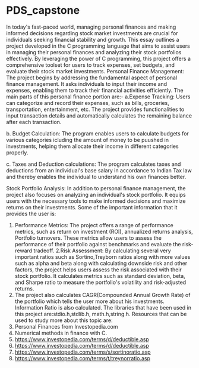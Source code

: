 # PDS_capstone
In today's fast-paced world, managing personal finances and making informed decisions regarding stock market investments are crucial for individuals seeking financial stability and growth. This essay outlines a project developed in the C programming language that aims to assist users in managing their personal finances and analyzing their stock portfolios effectively. By leveraging the power of C programming, this project offers a comprehensive toolset for users to track expenses, set budgets, and evaluate their stock market investments.
Personal Finance Management:
The project begins by addressing the fundamental aspect of personal finance management. It asks individuals to input their income and expenses, enabling them to track their financial activities efficiently. 
The main parts of this personal finance portion are:-
a.Expense Tracking: Users can categorize and record their expenses, such as bills, groceries, transportation, entertainment, etc. The project provides functionalities to input transaction details and automatically calculates the remaining balance after each transaction.

b. Budget Calculation: The program enables users to calculate budgets for various categories icluding the amount of money to be puushed in investments, helping them allocate their income in different categories properly.

c. Taxes and Deduction calculations: The program calculates taxes and deductions from an individual's base salary in accordance to Indian Tax law and thereby enables the individual to understand his own finances better.

Stock Portfolio Analysis:
In addition to personal finance management, the project also focuses on analyzing an individual's stock portfolio. It equips users with the necessary tools to make informed decisions and maximize returns on their investments.
Some of the important information that it provides the user is:
1. Performance Metrics: The project offers a range of performance metrics, such as return on investment (ROI), annualized returns analysis, Portfolio turnovers. These metrics allow users to assess the performance of their portfolio against benchmarks and evaluate the risk-reward tradeoff.
2.Risk Assessment: By calculating several very important ratios such as Sortino,Treyborn ratios along with more values such as alpha and beta along with calculating downside risk and other factors, the project helps users assess the risk associated with their stock portfolio. It calculates metrics such as standard deviation, beta, and Sharpe ratio to measure the portfolio's volatility and risk-adjusted returns.
3. The project also calculates CAGR(Compounded Annual Growth Rate) of the portfolio which tells the user more about his investments. Information Ratio is also calculated.
The libraries that have been used in this project are:stdio.h,stdlib.h, math.h,string.h.
Resources that can be used to study more about this topic are:
1. Personal Finances from Investopedia.com
2. Numerical methods in finance with C.
3. https://www.investopedia.com/terms/d/deductible.asp
4. https://www.investopedia.com/terms/d/deductible.asp
5. https://www.investopedia.com/terms/s/sortinoratio.asp
6. https://www.investopedia.com/terms/t/treynorratio.asp

